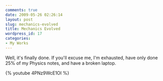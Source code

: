 ```yaml
---
comments: true
date: 2009-05-26 02:26:14
layout: post
slug: mechanics-evolved
title: Mechanics Evolved
wordpress_id: 17
categories:
- My Works
---
```


Well, it's finally done. If you'll excuse me, I'm exhausted, have only done 25% of my Physics notes, and have a broken laptop.

{% youtube 4PNz9WcE1OI %}
